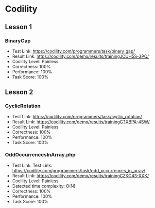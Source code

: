 # Codility

## Lesson 1

### BinaryGap

* Test Link: https://codility.com/programmers/task/binary_gap/
* Result Link: https://codility.com/demo/results/trainingJCUH5S-3PQ/
* Codility Level: Painless
* Correctness: 100%
* Performance: 100%
* Task Score: 100%

## Lesson 2

### CyclicRotation

* Test Link: https://codility.com/programmers/task/cyclic_rotation/
* Result Link: https://codility.com/demo/results/trainingGTXBPA-4SW/
* Codility Level: Painless
* Correctness: 100%
* Performance: 100%
* Task Score: 100%

### OddOccurrencesInArray.php

* Test Link: Test Link: https://codility.com/programmers/task/odd_occurrences_in_array/
* Result Link: https://codility.com/demo/results/trainingCZKC43-XXK/
* Codility Level: Painless
* Detected time complexity: O(N)
* Correctness: 100%
* Performance: 100%
* Task Score: 100%
